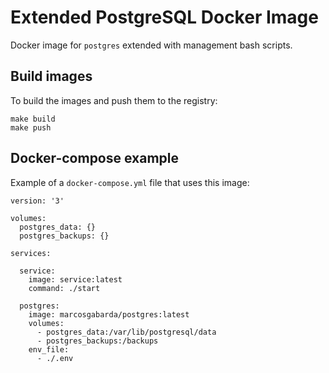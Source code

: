 # Extended PostgreSQL Docker Image

Docker image for `postgres` extended with management bash scripts.

## Build images

To build the images and push them to the registry:

    make build
    make push

## Docker-compose example

Example of a `docker-compose.yml` file that uses this image:

    version: '3'

    volumes:
      postgres_data: {}
      postgres_backups: {}

    services:

      service:
        image: service:latest
        command: ./start

      postgres:
        image: marcosgabarda/postgres:latest
        volumes:
          - postgres_data:/var/lib/postgresql/data
          - postgres_backups:/backups
        env_file:
          - ./.env
